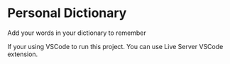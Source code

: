# Personal Dictionary
 Add your words in your dictionary to remember




If your using VSCode to run this project. You can use Live Server VSCode extension.
